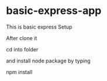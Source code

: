 # basic-express-app

This is basic express Setup

After clone it 

cd into folder 

and install node package by typing

npm install
